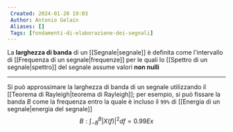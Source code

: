 ```yaml
---
 Created: 2024-01-20 19:03
 Author: Antonio Gelain
 Aliases: []
 Tags: [fondamenti-di-elaborazione-dei-segnali]
---
```


La **larghezza di banda** di un [[Segnale|segnale]] è definita come l'intervallo di [[Frequenza di un segnale|frequenze]] per le quali lo [[Spettro di un segnale|spettro]] del segnale assume valori **non nulli**

---

Si può approssimare la larghezza di banda di un segnale utilizzando il [[Teorema di Rayleigh|teorema di Rayleigh]]; per esempio, si può fissare la banda $B$ come la frequenza entro la quale è incluso il `99%` di [[Energia di un segnale|energia del segnale]]
$$B: \int_{-B}^{B} |X(f)|^{2} df = 0.99 Ex$$
